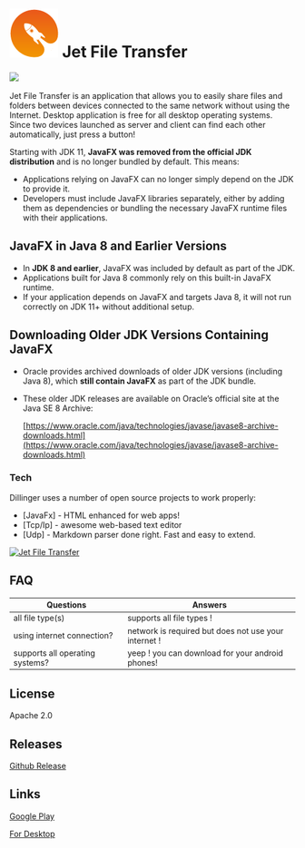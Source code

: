 # [![Build Status](https://github.com/erdemkosk/jet-file-transfer/blob/master/src/main/resources/images/app.png?raw=true)]() Jet File Transfer
![](https://media.giphy.com/media/Y3N5j2w8f5gsaCgjL1/giphy.gif)

Jet File Transfer is an application that allows you to easily share files and folders between devices connected to the same network without using the Internet. Desktop application is free for all desktop operating systems. Since two devices launched as server and client can find each other automatically, just press a button!

Starting with JDK 11, **JavaFX was removed from the official JDK distribution** and is no longer bundled by default. This means:

- Applications relying on JavaFX can no longer simply depend on the JDK to provide it.
- Developers must include JavaFX libraries separately, either by adding them as dependencies or bundling the necessary JavaFX runtime files with their applications.

## JavaFX in Java 8 and Earlier Versions

- In **JDK 8 and earlier**, JavaFX was included by default as part of the JDK.
- Applications built for Java 8 commonly rely on this built-in JavaFX runtime.
- If your application depends on JavaFX and targets Java 8, it will not run correctly on JDK 11+ without additional setup.

## Downloading Older JDK Versions Containing JavaFX

- Oracle provides archived downloads of older JDK versions (including Java 8), which **still contain JavaFX** as part of the JDK bundle.
- These older JDK releases are available on Oracle’s official site at the Java SE 8 Archive:

  [https://www.oracle.com/java/technologies/javase/javase8-archive-downloads.html](https://www.oracle.com/java/technologies/javase/javase8-archive-downloads.html)


### Tech

Dillinger uses a number of open source projects to work properly:

* [JavaFx] - HTML enhanced for web apps!
* [Tcp/Ip] - awesome web-based text editor
* [Udp] - Markdown parser done right. Fast and easy to extend.



[![Jet File Transfer](https://img.youtube.com/vi/g4C_jfIkYe4/0.jpg)](https://www.youtube.com/watch?v=g4C_jfIkYe4)


## FAQ

| Questions  | Answers |
| ------ | ----------- |
| all file type(s)   | supports all file types !  |
| using internet connection? | network is required but does not use your internet ! |
| supports all operating systems?    | yeep ! you can download for your android phones! |

License
----
Apache 2.0

## Releases

[Github Release](https://github.com/erdemkosk/jet-file-transfer/releases/tag/1.0.0.0)


## Links

[Google Play](https://play.google.com/store/apps/details?id=com.jetfiletransfer.mek.jetfiletransfer&hl=tr)

[For Desktop](https://sourceforge.net/projects/jet-file-transfer/)

